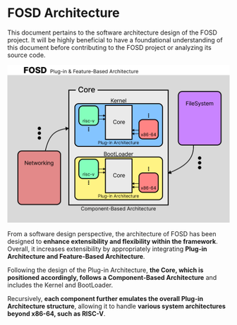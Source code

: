 # FOSD Architecture

This document pertains to the software architecture design of the FOSD project. It will be highly beneficial to have a foundational understanding of this document before contributing to the FOSD project or analyzing its source code.

![FOSD Architecture](./Architecture.png)

From a software design perspective, the architecture of FOSD has been designed to **enhance extensibility and flexibility within the framework**. Overall, it increases extensibility by appropriately integrating **Plug-in Architecture and Feature-Based Architecture**.

Following the design of the Plug-in Architecture, **the Core, which is positioned accordingly, follows a Component-Based Architecture** and includes the Kernel and BootLoader.

Recursively, **each component further emulates the overall Plug-in Architecture structure**, allowing it to handle **various system architectures beyond x86-64, such as RISC-V**.